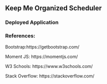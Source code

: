 <h2>Keep Me Organized Scheduler</h3>

<h3>Deployed Application</h3>






<h3>References:</h3>
<p>Bootstrap:https://getbootstrap.com/</p>
<p>Moment JS: https://momentjs.com/</p>
<p>W3 Schools: https://www.w3schools.com/</p>
<p>Stack Overflow: https://stackoverflow.com/</p>
